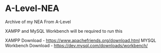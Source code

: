 # A-Level-NEA
Archive of my NEA From A-Level

XAMPP and MySQL Workbench will be required to run this

XAMPP Download - https://www.apachefriends.org/download.html
MYSQL Workbench Download - https://dev.mysql.com/downloads/workbench/
